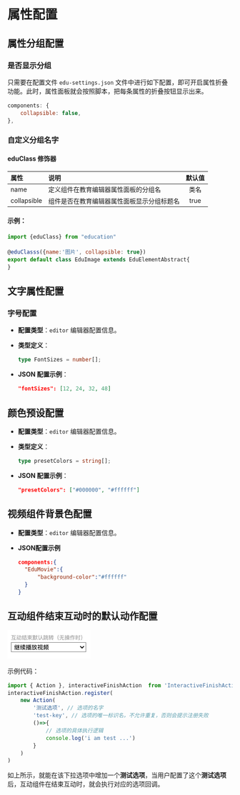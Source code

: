 # 属性配置

## 属性分组配置

### 是否显示分组

只需要在配置文件 `edu-settings.json` 文件中进行如下配置，即可开启属性折叠功能。此时，属性面板就会按照脚本，把每条属性的折叠按钮显示出来。

```js
components: {
    collapsible: false,
},
```

### 自定义分组名字

#### eduClass 修饰器

| 属性 | 说明 | 默认值|
| :--- | :--- | :---: |
| name       | 定义组件在教育编辑器属性面板的分组名 | 类名 |
| collapsible|组件是否在教育编辑器属性面板显示分组标题名|true|

#### 示例：

```js
import {eduClass} from "education"

@eduClasss({name:'图片', collapsible: true})
export default class EduImage extends EduElementAbstract{
}
```

## 文字属性配置

### 字号配置

- **配置类型**：`editor` 编辑器配置信息。

- **类型定义**：

    ```ts
    type FontSizes = number[];
    ```

- **JSON 配置示例**：

    ```json
    "fontSizes": [12, 24, 32, 48]
    ```

## 颜色预设配置

- **配置类型**：`editor` 编辑器配置信息。

- **类型定义**：

    ```ts
    type presetColors = string[];
    ```

- **JSON 配置示例**：

    ```json
    "presetColors": ["#000000", "#ffffff"]
    ```
  
## 视频组件背景色配置

- **配置类型**：`editor` 编辑器配置信息。

- **JSON配置示例**
  ```json
  components:{
    "EduMovie":{
        "background-color":"#ffffff"
    }
  }
  ```

## 互动组件结束互动时的默认动作配置

![](../../../img/interactive-finish-action.png)

示例代码：
```ts
import { Action }, interactiveFinishAction  from 'InteractiveFinishAction'
interactiveFinishAction.register(
    new Action(
        '测试选项', // 选项的名字
        'test-key', // 选项的唯一标识名，不允许重复，否则会提示注册失败
        ()=>{
            // 选项的具体执行逻辑
            console.log('i am test ...')
        }
    )
)

```
如上所示，就能在该下拉选项中增加一个**测试选项**，当用户配置了这个**测试选项**后，互动组件在结束互动时，就会执行对应的选项回调。
